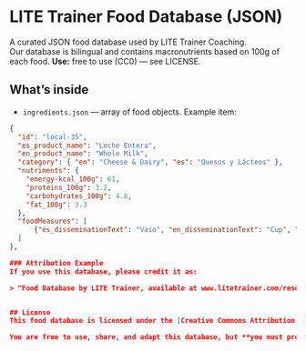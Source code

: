 # LITE Trainer Food Database (JSON)

A curated JSON food database used by LITE Trainer Coaching.  
Our database is bilingual and contains macronutrients based on 100g of each food.
**Use:** free to use (CC0) — see LICENSE.

## What’s inside
- `ingredients.json` — array of food objects. Example item:
```json
{
  "id": "local-35",
  "es_product_name": "Leche Entera",
  "en_product_name": "Whole Milk",
  "category": { "en": "Cheese & Dairy", "es": "Quesos y Lácteos" },
  "nutriments": {
    "energy-kcal_100g": 61,
    "proteins_100g": 3.2,
    "carbohydrates_100g": 4.8,
    "fat_100g": 3.3
  },
  "foodMeasures": [
      {"es_disseminationText": "Vaso", "en_disseminationText": "Cup", "gramWeight": 250, "measureId": 1062}
  ]
},

### Attribution Example
If you use this database, please credit it as:

> "Food Database by LITE Trainer, available at www.litetrainer.com/resources/food-db"


## License
This food database is licensed under the [Creative Commons Attribution 4.0 International License (CC BY 4.0)](https://creativecommons.org/licenses/by/4.0/).

You are free to use, share, and adapt this database, but **you must provide attribution** by linking back to LITE Trainer at www.litetrainer.com.


